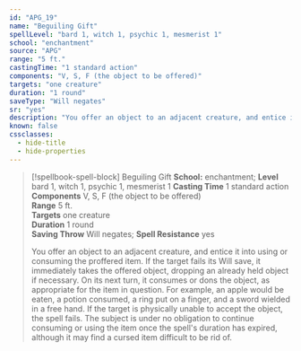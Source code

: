 ```yaml
---
id: "APG_19"
name: "Beguiling Gift"
spellLevel: "bard 1, witch 1, psychic 1, mesmerist 1"
school: "enchantment"
source: "APG"
range: "5 ft."
castingTime: "1 standard action"
components: "V, S, F (the object to be offered)"
targets: "one creature"
duration: "1 round"
saveType: "Will negates"
sr: "yes"
description: "You offer an object to an adjacent creature, and entice it into using or consuming the proffered item. If the target fails its Will save, it immediately takes the offered object, dropping an already held object if necessary. On its next turn, it consumes or dons the object, as appropriate for the item in question. For example, an apple would be eaten, a potion consumed, a ring put on a finger, and a sword wielded in a free hand. If the target is physically unable to accept the object, the spell fails. The subject is under no obligation to continue consuming or using the item once the spell's duration has expired, although it may find a cursed item difficult to be rid of."
known: false
cssclasses:
  - hide-title
  - hide-properties
---
```


> [!spellbook-spell-block] Beguiling Gift
> **School:** enchantment; **Level** bard 1, witch 1, psychic 1, mesmerist 1
> **Casting Time** 1 standard action  
> **Components** V, S, F (the object to be offered)  
> **Range** 5 ft.  
> **Targets** one creature  
> **Duration** 1 round  
> **Saving Throw** Will negates; **Spell Resistance** yes
> 
> You offer an object to an adjacent creature, and entice it into using or consuming the proffered item. If the target fails its Will save, it immediately takes the offered object, dropping an already held object if necessary. On its next turn, it consumes or dons the object, as appropriate for the item in question. For example, an apple would be eaten, a potion consumed, a ring put on a finger, and a sword wielded in a free hand. If the target is physically unable to accept the object, the spell fails. The subject is under no obligation to continue consuming or using the item once the spell's duration has expired, although it may find a cursed item difficult to be rid of.